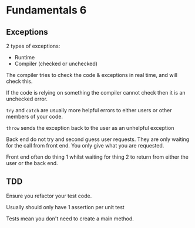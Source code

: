 # Fundamentals 6

## Exceptions 

2 types of exceptions: 

- Runtime 
- Compiler (checked or unchecked)

The compiler tries to check the code & exceptions in real time, and will check this. 

If the code is relying on something the compiler cannot check then it is an unchecked error. 

`try` and `catch` are usually more helpful errors to either users or other members of your code. 

`throw` sends the exception back to the user as an unhelpful exception



Back end do not try and second guess user requests. They are only waiting for the call from front end. You only give what you are requested. 

Front end often do thing 1 whilst waiting for thing 2 to return from either the user or the back end. 







## TDD



Ensure you refactor your test code. 

Usually should only have 1 assertion per unit test 

Tests mean you don't need to create a main method. 